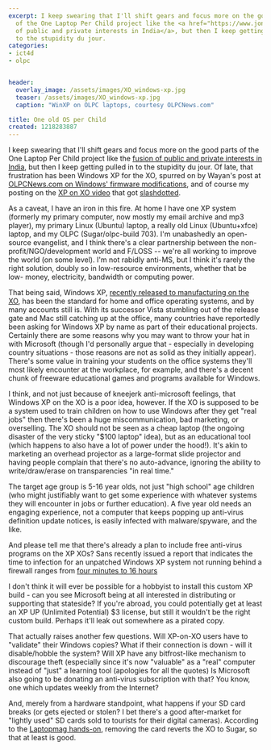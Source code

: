 ```yaml
---
excerpt: I keep swearing that I'll shift gears and focus more on the good parts
  of the One Laptop Per Child project like the <a href="https://www.joncamfield.com/blog/2008.08/more_on_olpc_in_india.html">fusion
  of public and private interests in India</a>, but then I keep getting pulled in
  to the stupidity du jour.
categories:
- ict4d
- olpc


header:
  overlay_image: /assets/images/XO_windows-xp.jpg
  teaser: /assets/images/XO_windows-xp.jpg
  caption: "WinXP on OLPC laptops, courtesy OLPCNews.com"

title: One old OS per Child
created: 1218283887
---
```

<p>I keep swearing that I'll shift gears and focus more on the good parts of the One Laptop Per Child project like the <a href="https://www.joncamfield.com/blog/2008.08/more_on_olpc_in_india.html">fusion of public and private interests in India</a>, but then I keep getting pulled in to the stupidity du jour.  Of late, that frustration has been Windows XP for the XO, spurred on by Wayan's post at <a href="https://www.olpcnews.com/sales_talk/microsoft/how_to_run_windows_xo.html">OLPCNews.com on Windows' firmware modifications</a>, and of course my posting on the <a href="https://www.olpcnews.com/sales_talk/microsoft/windows_xo_video_dissection_.html">XP on XO video</a> that got <a href="https://mobile.slashdot.org/article.pl?sid=08/07/26/239231">slashdotted</a>.</p>

<p>As a caveat, I have an iron in this fire.  At home I have one XP system (formerly my primary computer, now mostly my email archive and mp3 player), my primary Linux (Ubuntu) laptop, a really old Linux (Ubuntu+xfce) laptop, and my OLPC (Sugar/olpc-build 703).  I'm unabashedly an open-source evangelist, and I think there's a clear partnership between the non-profit/NGO/development world and F/LOSS -- we're all working to improve the world (on some level).  I'm not rabidly  anti-MS, but I think it's rarely the right solution, doubly so in low-resource environments, whether that be low- money, electricity, bandwidth or computing power.</p>

<p>That being said, Windows XP, <a href="https://arstechnica.com/journals/microsoft.ars/2008/07/29/windows-xp-for-xo-hits-rtm-milestone">recently released to manufacturing on the XO</a>, has been the standard for home and office operating systems, and by many accounts still is. With its successor Vista stumbling out of the release gate and Mac still catching up at the office, many countries have reportedly been asking for Windows XP by name as part of their educational projects.  Certainly there are some reasons why you may want to throw your hat in with Microsoft (though I'd personally argue that - especially in developing country situations - those reasons are not as solid as they initially appear).  There's some value in training your students on the office systems they'll most likely encounter at the workplace, for example, and there's a decent chunk of freeware educational games and programs available for Windows.</p>

<p>I think, and not just because of kneejerk anti-microsoft feelings, that Windows XP on the XO is a poor idea, however.    If the XO is supposed to be a system used to train children on how to use Windows after they get "real jobs" then there's been a huge miscommunication, bad marketing, or overselling.  The XO should not be seen as a cheap laptop (the ongoing disaster of the very sticky "$100 laptop" idea), but as an educational tool (which happens to also have a lot of power under the hood!). It's akin to marketing an overhead projector as a large-format slide projector and having people complain that there's no auto-advance, ignoring the ability to write/draw/erase on transparencies "in real time."</p>

<p>The target age group is 5-16 year olds, not just "high school" age children (who might justifiably want to get some experience with whatever systems they will encounter in jobs or further education).  A five year old needs an engaging experience, not a computer that keeps popping up anti-virus definition update notices, is easily infected with malware/spyware, and the like.</p>

<p>And please tell me that there's already a plan to include free anti-virus programs on the XP XOs?  Sans recently issued a report that indicates the time to infection for an unpatched Windows XP system not running behind a firewall ranges from <a href="https://isc.sans.org/diary.html?storyid=4721">four minutes to 16 hours</a></p>

<p>I don't think it will ever be possible for a hobbyist to install this custom XP build - can you see Microsoft being at all interested in distributing or supporting that stateside? If you're abroad, you could potentially get at least an XP UP (Unlimited Potential) $3 license, but still it wouldn't be the right custom build. Perhaps it'll leak out somewhere as a pirated copy.</p>

<p>That actually raises another few questions. Will XP-on-XO users have to "validate" their Windows copies? What if their connection is down - will it disable/hobble the system? Will XP have any bitfrost-like mechanism to discourage theft (especially since it's now "valuable" as a "real" computer instead of "just" a learning tool (apologies for all the quotes) Is Microsoft also going to be donating an anti-virus subscription with that? You know, one which updates weekly from the Internet?</p>

<p>And, merely from a hardware standpoint, what happens if your SD card breaks (or gets ejected or stolen? I bet there's a good after-market for "lightly used" SD cards sold to tourists for their digital cameras).  According to the <a href="https://blog.laptopmag.com/exclusive-hands-on-with-olpcs-xo-running-windows-xp/olpcxp2">Laptopmag hands-on</a>, removing the card reverts the XO to Sugar, so that at least is good.</p>
